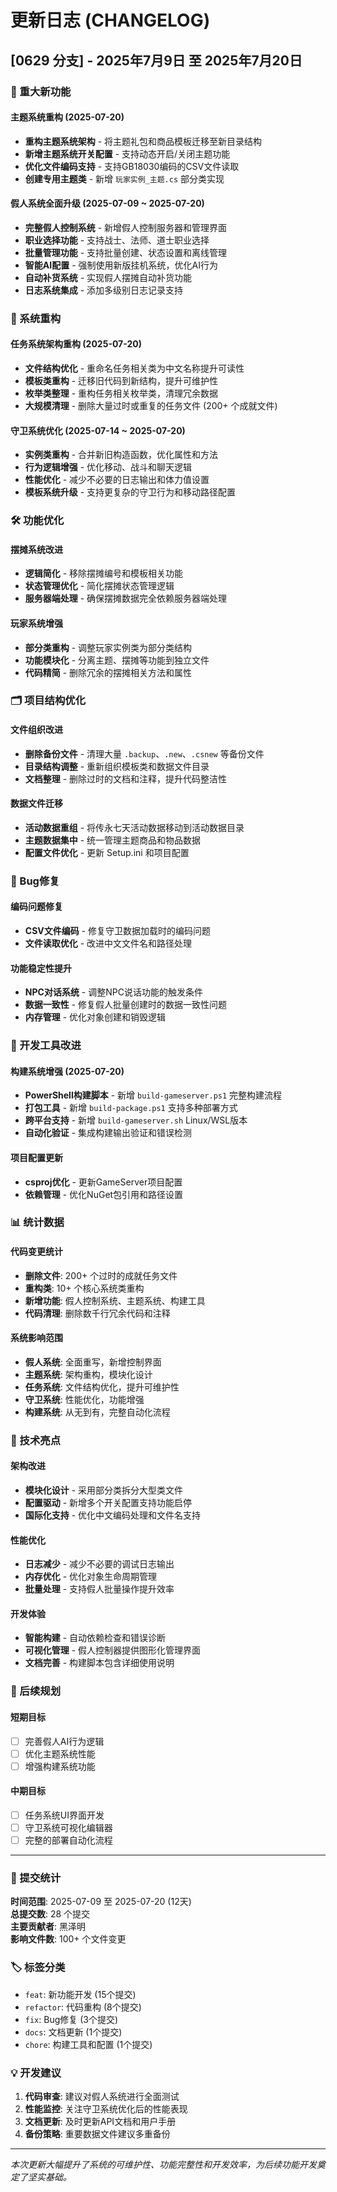 # 更新日志 (CHANGELOG)

## [0629 分支] - 2025年7月9日 至 2025年7月20日

### 🚀 重大新功能

#### 主题系统重构 (2025-07-20)
- **重构主题系统架构** - 将主题礼包和商品模板迁移至新目录结构
- **新增主题系统开关配置** - 支持动态开启/关闭主题功能
- **优化文件编码支持** - 支持GB18030编码的CSV文件读取
- **创建专用主题类** - 新增 `玩家实例_主题.cs` 部分类实现

#### 假人系统全面升级 (2025-07-09 ~ 2025-07-20)
- **完整假人控制系统** - 新增假人控制服务器和管理界面
- **职业选择功能** - 支持战士、法师、道士职业选择
- **批量管理功能** - 支持批量创建、状态设置和离线管理
- **智能AI配置** - 强制使用新版挂机系统，优化AI行为
- **自动补货系统** - 实现假人摆摊自动补货功能
- **日志系统集成** - 添加多级别日志记录支持

### 🔄 系统重构

#### 任务系统架构重构 (2025-07-20)
- **文件结构优化** - 重命名任务相关类为中文名称提升可读性
- **模板类重构** - 迁移旧代码到新结构，提升可维护性
- **枚举类整理** - 重构任务相关枚举类，清理冗余数据
- **大规模清理** - 删除大量过时或重复的任务文件 (200+ 个成就文件)

#### 守卫系统优化 (2025-07-14 ~ 2025-07-20)
- **实例类重构** - 合并新旧构造函数，优化属性和方法
- **行为逻辑增强** - 优化移动、战斗和聊天逻辑
- **性能优化** - 减少不必要的日志输出和体力值设置
- **模板系统升级** - 支持更复杂的守卫行为和移动路径配置

### 🛠️ 功能优化

#### 摆摊系统改进
- **逻辑简化** - 移除摆摊编号和模板相关功能
- **状态管理优化** - 简化摆摊状态管理逻辑
- **服务器端处理** - 确保摆摊数据完全依赖服务器端处理

#### 玩家系统增强
- **部分类重构** - 调整玩家实例类为部分类结构
- **功能模块化** - 分离主题、摆摊等功能到独立文件
- **代码精简** - 删除冗余的摆摊相关方法和属性

### 🗂️ 项目结构优化

#### 文件组织改进
- **删除备份文件** - 清理大量 `.backup`、`.new`、`.csnew` 等备份文件
- **目录结构调整** - 重新组织模板类和数据文件目录
- **文档整理** - 删除过时的文档和注释，提升代码整洁性

#### 数据文件迁移
- **活动数据重组** - 将传永七天活动数据移动到活动数据目录
- **主题数据集中** - 统一管理主题商品和物品数据
- **配置文件优化** - 更新 Setup.ini 和项目配置

### 🐛 Bug修复

#### 编码问题修复
- **CSV文件编码** - 修复守卫数据加载时的编码问题
- **文件读取优化** - 改进中文文件名和路径处理

#### 功能稳定性提升
- **NPC对话系统** - 调整NPC说话功能的触发条件
- **数据一致性** - 修复假人批量创建时的数据一致性问题
- **内存管理** - 优化对象创建和销毁逻辑

### 🔧 开发工具改进

#### 构建系统增强 (2025-07-20)
- **PowerShell构建脚本** - 新增 `build-gameserver.ps1` 完整构建流程
- **打包工具** - 新增 `build-package.ps1` 支持多种部署方式
- **跨平台支持** - 新增 `build-gameserver.sh` Linux/WSL版本
- **自动化验证** - 集成构建输出验证和错误检测

#### 项目配置更新
- **csproj优化** - 更新GameServer项目配置
- **依赖管理** - 优化NuGet包引用和路径设置

### 📊 统计数据

#### 代码变更统计
- **删除文件**: 200+ 个过时的成就任务文件
- **重构类**: 10+ 个核心系统类重构
- **新增功能**: 假人控制系统、主题系统、构建工具
- **代码清理**: 删除数千行冗余代码和注释

#### 系统影响范围
- **假人系统**: 全面重写，新增控制界面
- **主题系统**: 架构重构，模块化设计
- **任务系统**: 文件结构优化，提升可维护性
- **守卫系统**: 性能优化，功能增强
- **构建系统**: 从无到有，完整自动化流程

### 🎯 技术亮点

#### 架构改进
- **模块化设计** - 采用部分类拆分大型类文件
- **配置驱动** - 新增多个开关配置支持功能启停
- **国际化支持** - 优化中文编码处理和文件名支持

#### 性能优化
- **日志减少** - 减少不必要的调试日志输出
- **内存优化** - 优化对象生命周期管理
- **批量处理** - 支持假人批量操作提升效率

#### 开发体验
- **智能构建** - 自动依赖检查和错误诊断
- **可视化管理** - 假人控制器提供图形化管理界面
- **文档完善** - 构建脚本包含详细使用说明

### 🔮 后续规划

#### 短期目标
- [ ] 完善假人AI行为逻辑
- [ ] 优化主题系统性能
- [ ] 增强构建系统功能

#### 中期目标
- [ ] 任务系统UI界面开发
- [ ] 守卫系统可视化编辑器
- [ ] 完整的部署自动化流程

---

### 📝 提交统计

**时间范围**: 2025-07-09 至 2025-07-20 (12天)  
**总提交数**: 28 个提交  
**主要贡献者**: 黑泽明  
**影响文件数**: 100+ 个文件变更  

### 🏷️ 标签分类

- `feat`: 新功能开发 (15个提交)
- `refactor`: 代码重构 (8个提交) 
- `fix`: Bug修复 (3个提交)
- `docs`: 文档更新 (1个提交)
- `chore`: 构建工具和配置 (1个提交)

### 💡 开发建议

1. **代码审查**: 建议对假人系统进行全面测试
2. **性能监控**: 关注守卫系统优化后的性能表现  
3. **文档更新**: 及时更新API文档和用户手册
4. **备份策略**: 重要数据文件建议多重备份

---

*本次更新大幅提升了系统的可维护性、功能完整性和开发效率，为后续功能开发奠定了坚实基础。*